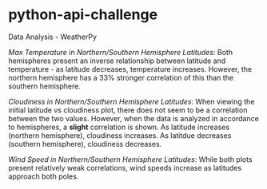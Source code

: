 # python-api-challenge
Data Analysis - WeatherPy

_Max Temperature in Northern/Southern Hemisphere Latitudes_:
  Both hemispheres present an inverse relationship between latitude and temperature - as latitude decreases, temperature increases. However, the northern hemisphere   has a 33% stronger correlation of this than the southern hemisphere.
  
_Cloudiness in Northern/Southern Hemisphere Latitudes_:
  When viewing the initial latitude vs cloudiness plot, there does not seem to be a correlation between the two values. However, when the data is analyzed in         accordance to hemispheres, a **slight** correlation is shown. As latitude increases (northern hemisphere), cloudiness increases. As latitdue decreases (southern     hemisphere), cloudiness decreases.
  
_Wind Speed in Northern/Southern Hemisphere Latitudes_:
  While both plots present relatively weak correlations, wind speeds increase as latitudes approach both poles.
